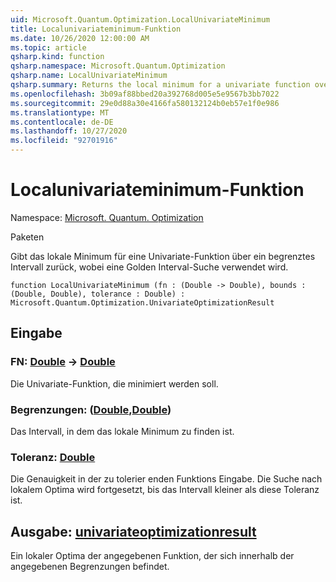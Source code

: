 ```yaml
---
uid: Microsoft.Quantum.Optimization.LocalUnivariateMinimum
title: Localunivariateminimum-Funktion
ms.date: 10/26/2020 12:00:00 AM
ms.topic: article
qsharp.kind: function
qsharp.namespace: Microsoft.Quantum.Optimization
qsharp.name: LocalUnivariateMinimum
qsharp.summary: Returns the local minimum for a univariate function over a bounded interval, using a golden interval search.
ms.openlocfilehash: 3b09af88bbed20a392768d005e5e9567b3bb7022
ms.sourcegitcommit: 29e0d88a30e4166fa580132124b0eb57e1f0e986
ms.translationtype: MT
ms.contentlocale: de-DE
ms.lasthandoff: 10/27/2020
ms.locfileid: "92701916"
---
```

# <a name="localunivariateminimum-function"></a>Localunivariateminimum-Funktion

Namespace: [Microsoft. Quantum. Optimization](xref:Microsoft.Quantum.Optimization)

Paketen [](https://nuget.org/packages/)


Gibt das lokale Minimum für eine Univariate-Funktion über ein begrenztes Intervall zurück, wobei eine Golden Interval-Suche verwendet wird.

```qsharp
function LocalUnivariateMinimum (fn : (Double -> Double), bounds : (Double, Double), tolerance : Double) : Microsoft.Quantum.Optimization.UnivariateOptimizationResult
```


## <a name="input"></a>Eingabe

### <a name="fn--double---double"></a>FN: [Double](xref:microsoft.quantum.lang-ref.double) -> [Double](xref:microsoft.quantum.lang-ref.double)

Die Univariate-Funktion, die minimiert werden soll.


### <a name="bounds--doubledouble"></a>Begrenzungen: ([Double](xref:microsoft.quantum.lang-ref.double),[Double](xref:microsoft.quantum.lang-ref.double))

Das Intervall, in dem das lokale Minimum zu finden ist.


### <a name="tolerance--double"></a>Toleranz: [Double](xref:microsoft.quantum.lang-ref.double)

Die Genauigkeit in der zu tolerier enden Funktions Eingabe.
Die Suche nach lokalem Optima wird fortgesetzt, bis das Intervall kleiner als diese Toleranz ist.



## <a name="output--univariateoptimizationresult"></a>Ausgabe: [univariateoptimizationresult](xref:Microsoft.Quantum.Optimization.UnivariateOptimizationResult)

Ein lokaler Optima der angegebenen Funktion, der sich innerhalb der angegebenen Begrenzungen befindet.